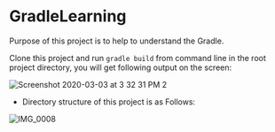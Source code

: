 # GradleLearning
Purpose of this project is to help to understand the Gradle.


Clone this project and run `gradle build` from command line in the root project directory, you will get following output on the screen:

![Screenshot 2020-03-03 at 3 32 31 PM 2](https://user-images.githubusercontent.com/5505908/75767085-38413180-5d68-11ea-93ef-681ca6839340.JPG)


- Directory structure of this project is as Follows:


![IMG_0008](https://user-images.githubusercontent.com/5505908/75770436-eac7c300-5d6d-11ea-9972-114521ecd1ba.jpg)
